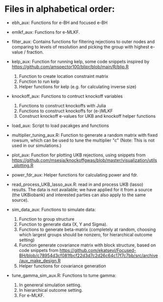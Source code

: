 # Files in alphabetical order: 

- ebh_aux: Functions for e-BH and focused e-BH

- emlkf_aux: Functions for e-MLKF. 

- filter_aux: Contains functions for filtering rejections to outer nodes and comparing to levels of resolution and picking the group with highest e-value / fraction. 

- kelp_aux: Function for running kelp, some code snippets inspired by https://github.com/amspector100/blipr/blob/main/R/blip.R
	1. Function to create location constraint matrix 
	2. Function to run kelp
	3. Helper functions for kelp (e.g. for calculating inverse size)


- knockoff_aux: Functions to contruct knockoff variables
	 1. Functions to construct knockoffs with Julia 
	 2. Functions to construct knockoffs for (e-)MLKF
	 3. Construct knockoff e-values for UKB and knockoff helper functions


- load_aux: Script to load pacakges and functions


- multiplier_tuning_aux.R: Function to generate a random matrix with fixed rowsum, which can be used to tune the multiplier "c" (Note: This is not used in our simulations.)


- plot_aux: Function for plotting UKB rejections, using snippets from https://github.com/msesia/knockoffgwas/blob/master/visualization/utils_plotting.R
   	 
- power_fdr_aux: Helper functions for calculating power and fdr.

- read_process_UKB_lasso_aux.R: read in and process UKB (lasso) results. The data is not available; we have applied for it from a source (the UKBiobank) and interested parties can also apply to the same source).


- sim_data_aux: Functions to simulate data:
	1. Function to group structure
	2. Function to generate data (X, Y and Sigma).
	3. Functions to generate beta-matrix (completely at random, choosing which largest groups should be nonzero, for hierarchical outcome setting)
	4. Function generate covariance matrix with block structure, based on code snippets from  https://github.com/ekatsevi/Focused-BH/blob/c78954d3cf081fbcf22d3d7c2d26c64c17f7c7bb/src/archive/aux_make_design.R
	5. Helper functions for covariance generation



- tune_gamma_sim_aux.R: Functions to tume gamma: 
	1. In genereral simulation setting. 
	2. In hierarchical outcome setting. 
	3. For e-MLKF. 

